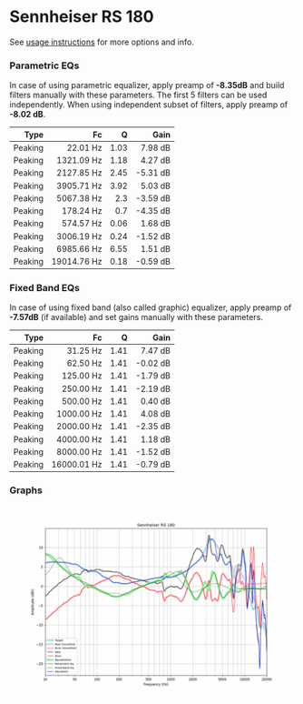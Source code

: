 # Sennheiser RS 180
See [usage instructions](https://github.com/jaakkopasanen/AutoEq#usage) for more options and info.

### Parametric EQs
In case of using parametric equalizer, apply preamp of **-8.35dB** and build filters manually
with these parameters. The first 5 filters can be used independently.
When using independent subset of filters, apply preamp of **-8.02 dB**.

| Type    | Fc          |    Q | Gain     |
|--------:|------------:|-----:|---------:|
| Peaking | 22.01 Hz    | 1.03 | 7.98 dB  |
| Peaking | 1321.09 Hz  | 1.18 | 4.27 dB  |
| Peaking | 2127.85 Hz  | 2.45 | -5.31 dB |
| Peaking | 3905.71 Hz  | 3.92 | 5.03 dB  |
| Peaking | 5067.38 Hz  | 2.3  | -3.59 dB |
| Peaking | 178.24 Hz   | 0.7  | -4.35 dB |
| Peaking | 574.57 Hz   | 0.06 | 1.68 dB  |
| Peaking | 3006.19 Hz  | 0.24 | -1.52 dB |
| Peaking | 6985.66 Hz  | 6.55 | 1.51 dB  |
| Peaking | 19014.76 Hz | 0.18 | -0.59 dB |

### Fixed Band EQs
In case of using fixed band (also called graphic) equalizer, apply preamp of **-7.57dB**
(if available) and set gains manually with these parameters.

| Type    | Fc          |    Q | Gain     |
|--------:|------------:|-----:|---------:|
| Peaking | 31.25 Hz    | 1.41 | 7.47 dB  |
| Peaking | 62.50 Hz    | 1.41 | -0.02 dB |
| Peaking | 125.00 Hz   | 1.41 | -1.79 dB |
| Peaking | 250.00 Hz   | 1.41 | -2.19 dB |
| Peaking | 500.00 Hz   | 1.41 | 0.40 dB  |
| Peaking | 1000.00 Hz  | 1.41 | 4.08 dB  |
| Peaking | 2000.00 Hz  | 1.41 | -2.35 dB |
| Peaking | 4000.00 Hz  | 1.41 | 1.18 dB  |
| Peaking | 8000.00 Hz  | 1.41 | -1.52 dB |
| Peaking | 16000.01 Hz | 1.41 | -0.79 dB |

### Graphs
![](./Sennheiser%20RS%20180.png)